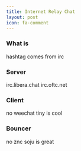 ```yaml
---
title: Internet Relay Chat
layout: post
icon: fa-comment
---
```


### What is

hashtag comes from irc

### Server

irc.libera.chat irc.oftc.net

### Client

no weechat
tiny is cool

### Bouncer

no znc
soju is great
